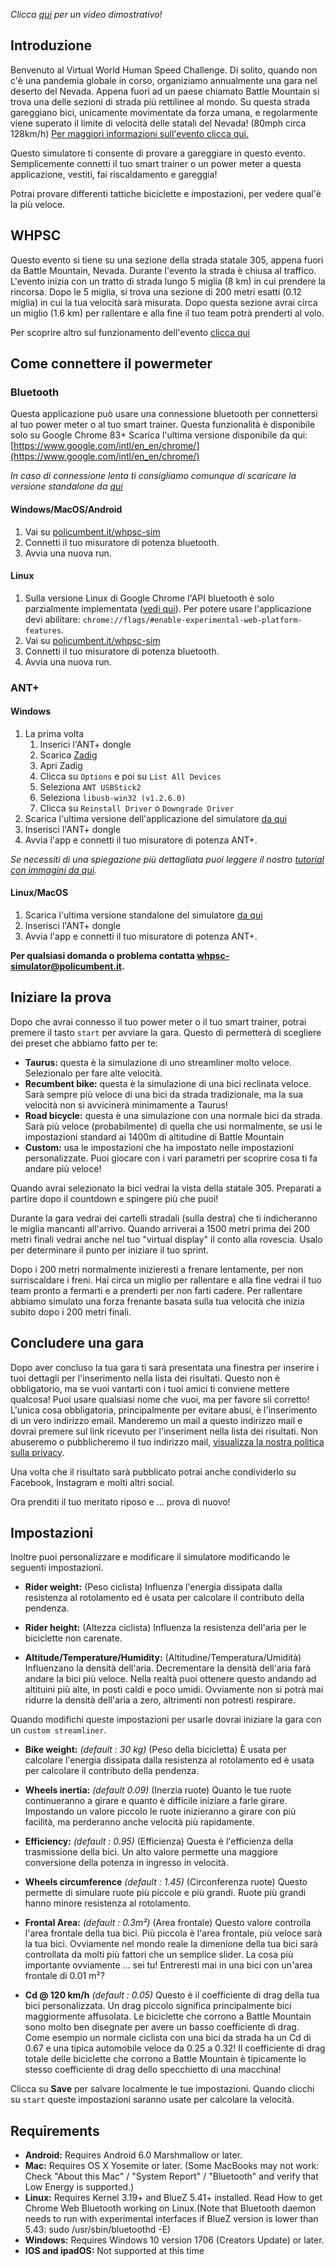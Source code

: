 *Clicca [qui](https://youtu.be/N9bM0_JU3bI?t=61) per un video dimostrativo!*

## Introduzione

Benvenuto al Virtual World Human Speed Challenge. Di solito, quando non c'è una pandemia globale in corso, organiziamo annualmente una gara nel deserto del Nevada. Appena fuori ad un paese chiamato Battle Mountain si trova una delle sezioni di strada più rettilinee al mondo. Su questa strada gareggiano bici, unicamente movimentate da forza umana, e regolarmente viene superato il limite di velocità delle statali del Nevada! (80mph circa 128km/h)
[Per maggiori informazioni sull'evento clicca qui.](http://www.ihpva.org/)

Questo simulatore ti consente di provare a gareggiare in questo evento. Semplicemente connetti il tuo smart trainer o un power meter a questa applicazione, vestiti, fai riscaldamento e gareggia!

Potrai provare differenti tattiche biciclette e impostazioni, per vedere qual'è la più veloce.

## WHPSC

Questo evento si tiene su una sezione della strada statale 305, appena fuori da Battle Mountain, Nevada. Durante l'evento la strada è chiusa al traffico. L'evento inizia con un tratto di strada lungo 5 miglia (8 km) in cui prendere la rincorsa. Dopo le 5 miglia, si trova una sezione di 200 metri esatti (0.12 miglia) in cui la tua velocità sarà misurata. Dopo questa sezione avrai circa un miglio (1.6 km) per rallentare e alla fine il tuo team potrà prenderti al volo.

Per scoprire altro sul funzionamento dell'evento [clicca qui](https://www.policumbent.it/home/#section-2958)

## Come connettere il powermeter

### Bluetooth

Questa applicazione può usare una connessione bluetooth per connettersi al tuo power meter o al tuo smart trainer. Questa funzionalità è disponibile solo su Google Chrome 83+ Scarica l'ultima versione disponibile da qui: [https://www.google.com/intl/en_en/chrome/](https://www.google.com/intl/en_en/chrome/)

*In caso di connessione lenta ti consigliamo comunque di scaricare la versione standalone da [qui](https://github.com/policumbent/WHPSC-Sim/releases)*

#### Windows/MacOS/Android

1. Vai su [policumbent.it/whpsc-sim](https://policumbent.it/whpsc-sim)
1. Connetti il tuo misuratore di potenza bluetooth.
1. Avvia una nuova run.

#### Linux

1. Sulla versione Linux di Google Chrome l'API bluetooth è solo parzialmente implementata ([vedi qui](https://github.com/WebBluetoothCG/web-bluetooth/blob/gh-pages/implementation-status.md)). Per potere usare l'applicazione devi abilitare: `chrome://flags/#enable-experimental-web-platform-features`.
2. Vai su [policumbent.it/whpsc-sim](https://policumbent.it/whpsc-sim)
3. Connetti il tuo misuratore di potenza bluetooth.
4. Avvia una nuova run.

### ANT+

#### Windows

1. La prima volta
    1. Inserici l'ANT+ dongle
    1. Scarica [Zadig](https://zadig.akeo.ie/)
    1. Apri Zadig
    1. Clicca su `Options` e poi su `List All Devices`
    1. Seleziona `ANT USBStick2`
    1. Seleziona `libusb-win32 (v1.2.6.0)`
    1. Clicca su `Reinstall Driver` o `Downgrade Driver`
1. Scarica l'ultima versione dell'applicazione del simulatore [da qui](https://github.com/policumbent/WHPSC-Sim/releases)
1. Inserisci l'ANT+ dongle
1. Avvia l'app e connetti il tuo misuratore di potenza ANT+.

*Se necessiti di una spiegazione più dettagliata puoi leggere il nostro [tutorial con immagini da qui](./ita-windows-driver.html).*

#### Linux/MacOS

1. Scarica l'ultima versione standalone del simulatore [da qui](https://github.com/policumbent/WHPSC-Sim/releases)
1. Inserisci l'ANT+ dongle
1. Avvia l'app e connetti il tuo misuratore di potenza ANT+.

**Per qualsiasi domanda o problema contatta [whpsc-simulator@policumbent.it](mailto:whpsc-simulator@policumbent.it).**

## Iniziare la prova

Dopo che avrai connesso il tuo power meter o il tuo smart trainer, potrai premere il tasto `start` per avviare la gara. Questo di permetterà di scegliere dei preset che abbiamo fatto per te:

- **Taurus:** questa è la simulazione di uno streamliner molto veloce. Selezionalo per fare alte velocità.
- **Recumbent bike:** questa è la simulazione di una bici reclinata veloce. Sarà sempre più veloce di una bici da strada tradizionale, ma la sua velocità non si avvicinerà minimamente a Taurus!
- **Road bicycle:** questa è una simulazione con una normale bici da strada. Sarà più veloce (probabilmente) di quella che usi normalmente, se usi le impostazioni standard ai 1400m di altitudine di Battle Mountain
- **Custom:** usa le impostazioni che ha impostato nelle impostazioni personalizzate. Puoi giocare con i vari parametri per scoprire cosa ti fa andare più veloce!

Quando avrai selezionato la bici vedrai la vista della statale 305. Preparati a partire dopo il countdown e spingere più che puoi!

Durante la gara vedrai dei cartelli stradali (sulla destra) che ti indicheranno le miglia mancanti all'arrivo. Quando arriverai a 1500 metri prima dei 200 metri finali vedrai anche nel tuo "virtual display" il conto alla rovescia. Usalo per determinare il punto per iniziare il tuo sprint.

Dopo i 200 metri normalmente inizieresti a frenare lentamente, per non surriscaldare i freni. Hai circa un miglio per rallentare e alla fine vedrai il tuo team pronto a fermarti e a prenderti per non farti cadere. Per rallentare abbiamo simulato una forza frenante basata sulla tua velocità che inizia subito dopo i 200 metri finali.

## Concludere una gara

Dopo aver concluso la tua gara ti sarà presentata una finestra per inserire i tuoi dettagli per l'inserimento nella lista dei risultati. Questo non è obbligatorio, ma se vuoi vantarti con i tuoi amici ti conviene mettere qualcosa! Puoi usare qualsiasi nome che vuoi, ma per favore sii corretto!
L'unica cosa obbligatoria, principalmente per evitare abusi, è l'inserimento di un vero indirizzo email. Manderemo un mail a questo indirizzo mail e dovrai premere sul link ricevuto per l'inseriment nella lista dei risultati. Non abuseremo o pubblicheremo il tuo indirizzo mail, [visualizza la nostra politica sulla privacy](https://www.policumbent.it/whpsc-sim/GDPR.html).

Una volta che il risultato sarà pubblicato potrai anche condividerlo su Facebook, Instagram e molti altri social.

Ora prenditi il tuo meritato riposo e ... prova di nuovo!

## Impostazioni

Inoltre puoi personalizzare e modificare il simulatore modificando le seguenti impostazioni.

- **Rider weight:** (Peso ciclista) Influenza l'energia dissipata dalla resistenza al rotolamento ed è usata per calcolare il contributo della pendenza.

- **Rider height:** (Altezza ciclista) Influenza la resistenza dell'aria per le biciclette non carenate.

- **Altitude/Temperature/Humidity:**  (Altitudine/Temperatura/Umidità) Influenzano la densità dell'aria. Decrementare la densità dell'aria farà andare la bici più veloce. Nella realtà puoi ottenere questo andando ad altituini più alte, in posti caldi e poco umidi. Ovviamente non si potrà mai ridurre la densità dell'aria a zero, altrimenti non potresti respirare.

Quando modifichi queste impostazioni per usarle dovrai iniziare la gara con un `custom streamliner`.

- **Bike weight:** *(default : 30 kg)* (Peso della bicicletta) È usata per calcolare l'energia dissipata dalla resistenza al rotolamento ed è usata per calcolare il contributo della pendenza.

- **Wheels inertia:** *(default 0.09)* (Inerzia ruote) Quanto le tue ruote continueranno a girare e quanto è difficile iniziare a farle girare. Impostando un valore piccolo le ruote inizieranno a girare con più facilità, ma perderanno anche velocità più rapidamente.

- **Efficiency:** *(default : 0.95)* (Efficienza) Questa è l'efficienza della trasmissione della bici. Un alto valore permette una maggiore conversione della potenza in ingresso in velocità.

- **Wheels circumference** *(default : 1.45)* (Circonferenza ruote) Questo permette di simulare ruote più piccole e più grandi. Ruote più grandi hanno minore resistenza al rotolamento.

- **Frontal Area:** *(default : 0.3m²)* (Area frontale) Questo valore controlla l'area frontale della tua bici. Più piccola è l'area frontale, più veloce sarà la tua bici. Ovviamente nel mondo reale la dimenione della tua bici sarà controllata da molti più fattori che un semplice slider. La cosa più importante ovviamente … sei tu! Entreresti mai in una bici con un'area frontale di 0.01 m²?

- **Cd @ 120 km/h** *(default : 0.05)* Questo è il coefficiente di drag della tua bici personalizzata. Un drag piccolo significa principalmente bici maggiormente affusolata. Le biciclette che corrono a Battle Mountain sono molto ben disegnate per avere un basso coefficiente di drag. Come esempio un normale ciclista con una bici da strada ha un Cd di 0.67 e una tipica automobile veloce da 0.25 a 0.32! Il coefficiente di drag totale delle biciclette che corrono a Battle Mountain è tipicamente lo stesso coefficiente di drag dello specchietto di una macchina!

Clicca su **Save** per salvare localmente le tue impostazioni. Quando clicchi su `start` queste impostazioni saranno usate per calcolare la velocità.

## Requirements

- **Android:** Requires Android 6.0 Marshmallow or later.
- **Mac:** Requires OS X Yosemite or later. (Some MacBooks may not work: Check "About this Mac" / "System Report" / "Bluetooth" and verify that Low Energy is supported.)
- **Linux:** Requires Kernel 3.19+ and BlueZ 5.41+ installed. Read How to get Chrome Web Bluetooth working on Linux.(Note that Bluetooth daemon needs to run with experimental interfaces if BlueZ version is lower than 5.43: sudo /usr/sbin/bluetoothd -E)
- **Windows:** Requires Windows 10 version 1706 (Creators Update) or later.
- **IOS and ipadOS:** Not supported at this time
